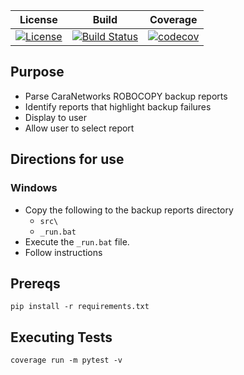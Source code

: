 | **License** | **Build** | **Coverage** |
|---|---|---|
| [![License](https://img.shields.io/badge/License-Apache%202.0-blue.svg)](https://opensource.org/licenses/Apache-2.0) | [![Build Status](https://travis-ci.org/OurFriendIrony/cara-backup-validator.png)](https://travis-ci.org/OurFriendIrony/cara-backup-validator) | [![codecov](https://codecov.io/gh/OurFriendIrony/cara-backup-validator/branch/master/graph/badge.svg)](https://codecov.io/gh/OurFriendIrony/cara-backup-validator) |
  
## Purpose
- Parse CaraNetworks ROBOCOPY backup reports
- Identify reports that highlight backup failures
- Display to user
- Allow user to select report

## Directions for use  
### Windows
* Copy the following to the backup reports directory
  * `src\`
  * `_run.bat`
* Execute the `_run.bat` file.
* Follow instructions
  
## Prereqs  
`pip install -r requirements.txt`  
  
## Executing Tests  
`coverage run -m pytest -v`  
  
